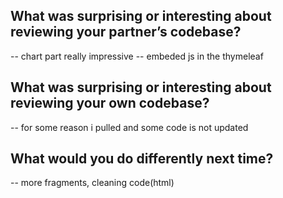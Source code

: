 ## What was surprising or interesting about reviewing your partner’s codebase?
 -- chart part really impressive
 -- embeded js in the thymeleaf

## What was surprising or interesting about reviewing your own codebase?
 -- for some reason i pulled and some code is not updated
## What would you do differently next time?
-- more fragments, cleaning code(html)